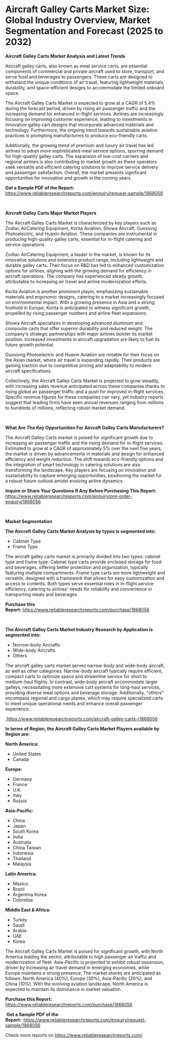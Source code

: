 <p><h1>Aircraft Galley Carts Market Size: Global Industry Overview, Market Segmentation and Forecast (2025 to 2032)</h1></p><p><strong>Aircraft Galley Carts Market Analysis and Latest Trends</strong></p>
<p><p>Aircraft galley carts, also known as meal service carts, are essential components of commercial and private aircraft used to store, transport, and serve food and beverages to passengers. These carts are designed to withstand the unique conditions of air travel, featuring lightweight materials, durability, and space-efficient designs to accommodate the limited onboard space.</p><p>The Aircraft Galley Carts Market is expected to grow at a CAGR of 5.4% during the forecast period, driven by rising air passenger traffic and the increasing demand for enhanced in-flight services. Airlines are increasingly focusing on improving customer experience, leading to investments in innovative galley cart designs that incorporate advanced materials and technology. Furthermore, the ongoing trend towards sustainable aviation practices is prompting manufacturers to produce eco-friendly carts.</p><p>Additionally, the growing trend of premium and luxury air travel has led airlines to adopt more sophisticated meal service options, spurring demand for high-quality galley carts. The expansion of low-cost carriers and regional airlines is also contributing to market growth as these operators seek versatile and efficient catering solutions to improve service delivery and passenger satisfaction. Overall, the market presents significant opportunities for innovation and growth in the coming years.</p></p>
<p><strong>Get a Sample PDF of the Report:&nbsp;</strong> <a href="https://www.reliableresearchreports.com/enquiry/request-sample/1868056?utm_campaign=3012&utm_medium=2&utm_source=Github&utm_content=ia&utm_term=10042025&utm_id=aircraft-galley-carts">https://www.reliableresearchreports.com/enquiry/request-sample/1868056</a></p>
<p>&nbsp;</p>
<p><strong>Aircraft Galley Carts Major Market Players</strong></p>
<p><p>The Aircraft Galley Carts Market is characterized by key players such as Zodiac AirCatering Equipment, Korita Aviation, Showa Aircraft, Guoxiong Photoelectric, and Huaxin Aviation. These companies are instrumental in producing high-quality galley carts, essential for in-flight catering and service operations.</p><p>Zodiac AirCatering Equipment, a leader in the market, is known for its innovative solutions and extensive product range, including lightweight and durable galley carts. Their focus on R&D has led to enhanced customization options for airlines, aligning with the growing demand for efficiency in aircraft operations. The company has experienced steady growth, attributable to increasing air travel and airline modernization efforts.</p><p>Korita Aviation is another prominent player, emphasizing sustainable materials and ergonomic designs, catering to a market increasingly focused on environmental impact. With a growing presence in Asia and a strong foothold in Europe, Korita is anticipated to witness significant growth, propelled by rising passenger numbers and airline fleet expansions.</p><p>Showa Aircraft specializes in developing advanced aluminum and composite carts that offer superior durability and reduced weight. The company's strategic partnerships with major airlines bolster its market position. Increased investments in aircraft upgradation are likely to fuel its future growth potential.</p><p>Guoxiong Photoelectric and Huaxin Aviation are notable for their focus on the Asian market, where air travel is expanding rapidly. Their products are gaining traction due to competitive pricing and adaptability to modern aircraft specifications.</p><p>Collectively, the Aircraft Galley Carts Market is projected to grow steadily, with increasing sales revenue anticipated across these companies thanks to rising global air passenger traffic and a push for improved in-flight services. Specific revenue figures for these companies can vary, yet industry reports suggest that leading firms have seen annual revenues ranging from millions to hundreds of millions, reflecting robust market demand.</p></p>
<p>&nbsp;</p>
<p><strong>What Are The Key Opportunities For Aircraft Galley Carts Manufacturers?</strong></p>
<p><p>The Aircraft Galley Carts market is poised for significant growth due to increasing air passenger traffic and the rising demand for in-flight services. Estimated to grow at a CAGR of approximately 5% over the next five years, the market is driven by advancements in materials and design for enhanced efficiency and weight reduction. The shift towards eco-friendly options and the integration of smart technology in catering solutions are also transforming the landscape. Key players are focusing on innovation and sustainability to capture emerging opportunities, positioning the market for a robust future outlook amidst evolving airline dynamics.</p></p>
<p><strong>Inquire or Share Your Questions If Any Before Purchasing This Report:</strong> <a href="https://www.reliableresearchreports.com/enquiry/pre-order-enquiry/1868056?utm_campaign=3012&utm_medium=2&utm_source=Github&utm_content=ia&utm_term=10042025&utm_id=aircraft-galley-carts">https://www.reliableresearchreports.com/enquiry/pre-order-enquiry/1868056</a></p>
<p>&nbsp;</p>
<p><strong>Market Segmentation</strong></p>
<p><strong>The Aircraft Galley Carts Market Analysis by types is segmented into:</strong></p>
<p><ul><li>Cabinet Type</li><li>Frame Type</li></ul></p>
<p><p>The aircraft galley carts market is primarily divided into two types: cabinet type and frame type. Cabinet type carts provide enclosed storage for food and beverages, offering better protection and organization, typically featuring multiple compartments. Frame type carts are more lightweight and versatile, designed with a framework that allows for easy customization and access to contents. Both types serve essential roles in in-flight service efficiency, catering to airlines' needs for reliability and convenience in transporting meals and beverages.</p></p>
<p><strong>Purchase this Report:&nbsp;</strong><a href="https://www.reliableresearchreports.com/purchase/1868056?utm_campaign=3012&utm_medium=2&utm_source=Github&utm_content=ia&utm_term=10042025&utm_id=aircraft-galley-carts">https://www.reliableresearchreports.com/purchase/1868056</a></p>
<p>&nbsp;</p>
<p><strong>The Aircraft Galley Carts Market Industry Research by Application is segmented into:</strong></p>
<p><ul><li>Norrow-body Aircrafts</li><li>Wide-body Aircrafts</li><li>Others</li></ul></p>
<p><p>The aircraft galley carts market serves narrow-body and wide-body aircraft, as well as other categories. Narrow-body aircraft typically require efficient, compact carts to optimize space and streamline service for short to medium-haul flights. In contrast, wide-body aircraft accommodate larger galleys, necessitating more extensive cart systems for long-haul services, providing diverse meal options and beverage storage. Additionally, "others" encompass regional and cargo planes, which may require specialized carts to meet unique operational needs and enhance overall passenger experience.</p></p>
<p><a href="https://www.reliableresearchreports.com/aircraft-galley-carts-r1868056?utm_campaign=3012&utm_medium=2&utm_source=Github&utm_content=ia&utm_term=10042025&utm_id=aircraft-galley-carts">&nbsp;https://www.reliableresearchreports.com/aircraft-galley-carts-r1868056</a></p>
<p><strong>In terms of Region, the Aircraft Galley Carts Market Players available by Region are:</strong></p>
<p>
    <p> <strong> North America: </strong>
        <ul>
            <li>United States</li>
            <li>Canada</li>
        </ul>
        </p> 
    <p> <strong> Europe: </strong>
        <ul>
            <li>Germany</li>
            <li>France</li>
            <li>U.K.</li>
            <li>Italy</li>
            <li>Russia</li>
        </ul>
        </p> 
    <p> <strong> Asia-Pacific: </strong>
        <ul>
            <li>China</li>
            <li>Japan</li>
            <li>South Korea</li>
            <li>India</li>
            <li>Australia</li>
            <li>China Taiwan</li>
            <li>Indonesia</li>
            <li>Thailand</li>
            <li>Malaysia</li>
        </ul>
        </p> 
    <p> <strong> Latin America: </strong>
        <ul>
            <li>Mexico</li>
            <li>Brazil</li>
            <li>Argentina Korea</li>
            <li>Colombia</li>
        </ul>
        </p> 
    <p> <strong> Middle East & Africa: </strong>
        <ul>
            <li>Turkey</li>
            <li>Saudi</li>
            <li>Arabia</li>
            <li>UAE</li>
            <li>Korea</li>
        </ul>
    </p>
    </p>
<p><p>The Aircraft Galley Carts Market is poised for significant growth, with North America leading the sector, attributable to high passenger air traffic and modernization of fleet. Asia-Pacific is projected to exhibit robust expansion, driven by increasing air travel demand in emerging economies, while Europe maintains a strong presence. The market shares are anticipated as follows: North America (40%), Europe (30%), Asia-Pacific (20%), and China (10%). With the evolving aviation landscape, North America is expected to maintain its dominance in market valuation.</p></p>
<p><strong>Purchase this Report: </strong><a href="https://www.reliableresearchreports.com/purchase/1868056?utm_campaign=3012&utm_medium=2&utm_source=Github&utm_content=ia&utm_term=10042025&utm_id=aircraft-galley-carts">https://www.reliableresearchreports.com/purchase/1868056</a></p>
<p>&nbsp;<strong>Get a Sample PDF of the Report:&nbsp;&nbsp;</strong><a href="https://www.reliableresearchreports.com/enquiry/request-sample/1868056?utm_campaign=3012&utm_medium=2&utm_source=Github&utm_content=ia&utm_term=10042025&utm_id=aircraft-galley-carts">https://www.reliableresearchreports.com/enquiry/request-sample/1868056</a></p>
<p><strong></strong></p>
<p>Check more reports on <a href="https://www.reliableresearchreports.com/?utm_campaign=3012&utm_medium=2&utm_source=Github&utm_content=ia&utm_term=10042025&utm_id=aircraft-galley-carts">https://www.reliableresearchreports.com/</a></p>